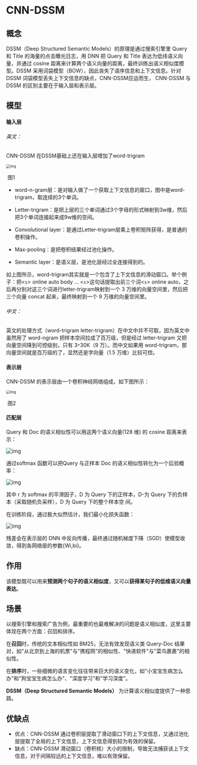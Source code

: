 # CNN-DSSM

## 概念

DSSM（Deep Structured Semantic Models）的原理是通过搜索引擎里 Query 和 Title 的海量的点击曝光日志，用 DNN 把 Query 和 Title 表达为低纬语义向量，并通过 cosine 距离来计算两个语义向量的距离，最终训练出语义相似度模型。DSSM 采用词袋模型（BOW），因此丧失了语序信息和上下文信息。针对 DSSM 词袋模型丢失上下文信息的缺点，CNN-DSSM应运而生， CNN-DSSM 与 DSSM 的区别主要在于输入层和表示层。

## 模型

#### 输入层

###### 英文：

CNN-DSSM 在DSSM基础上还在输入层增加了word-trigram

<img src="https://blog-10039692.file.myqcloud.com/1501555685228_6957_1501555686382.png" alt="img" style="zoom:67%;" />

​                                                                                                       图1

- word-n-gram层：是对输入做了一个获取上下文信息的窗口，图中是word-trigram，取连续的3个单词。

- Letter-trigram：是把上层的三个单词通过3个字母的形式映射到3w维，然后把3个单词连接起来成9w维的空间。

- Convolutional layer：是通过Letter-trigram层乘上卷积矩阵获得，是普通的卷积操作。

- Max-pooling：是把卷积结果经过池化操作。

- Semantic layer：是语义层，是池化层经过全连接得到的。

  

如上图所示，word-trigram其实就是一个包含了上下文信息的滑动窗口。举个例子：把<`s`> online auto body ... <`s`>这句话提取出前三个词<`s`> online auto，之后再分别对这三个词进行letter-trigram映射到一个 3 万维的向量空间里，然后把三个向量 concat 起来，最终映射到一个 9 万维的向量空间里。

###### 中文：

英文的处理方式（word-trigram letter-trigram）在中文中并不可取，因为英文中虽然用了 word-ngram 把样本空间拉成了百万级，但是经过 letter-trigram 又把向量空间降到可控级别，只有 3`*`30K（9 万）。而中文如果用 word-trigram，那向量空间就是百万级的了，显然还是字向量（1.5 万维）比较可控。

#### 表示层

CNN-DSSM 的表示层由一个卷积神经网络组成，如下图所示：

<img src="https://blog-10039692.file.myqcloud.com/1501555818817_3444_1501555820078.png" alt="img" style="zoom: 67%;" />

​                                                                                                           图2

#### 匹配层

Query 和 Doc 的语义相似性可以用这两个语义向量(128 维) 的 cosine 距离来表示：

![img](https://blog-10039692.file.myqcloud.com/1501555545519_4107_1501555546427.png)

通过softmax 函数可以把Query 与正样本 Doc 的语义相似性转化为一个后验概率：

![img](https://blog-10039692.file.myqcloud.com/1501555590842_9539_1501555591755.png)

其中 r 为 softmax 的平滑因子，D 为 Query 下的正样本，D-为 Query 下的负样本（采取随机负采样），D 为 Query 下的整个样本空  间。

在训练阶段，通过极大似然估计，我们最小化损失函数：

![img](https://blog-10039692.file.myqcloud.com/1501555602634_219_1501555603542.png)

残差会在表示层的 DNN 中反向传播，最终通过随机梯度下降（SGD）使模型收敛，得到各网络层的参数{Wi,bi}。

## 作用

该模型既可以用来**预测两个句子的语义相似度**，又可以**获得某句子的低维语义向量表达**。

## 场景

以搜索引擎和搜索广告为例，最重要的也最难解决的问题是语义相似度，这里主要体现在两个方面：召回和排序。

在**召回**时，传统的文本相似性如 BM25，无法有效发现语义类 Query-Doc 结果对，如"从北京到上海的机票"与"携程网"的相似性、"快递软件"与"菜鸟裹裹"的相似性。

在**排序**时，一些细微的语言变化往往带来巨大的语义变化，如"小宝宝生病怎么办"和"狗宝宝生病怎么办"、"深度学习"和"学习深度"。

**DSSM（Deep Structured Semantic Models）** 为计算语义相似度提供了一种思路。

## 优缺点

- 优点：CNN-DSSM 通过卷积层提取了滑动窗口下的上下文信息，又通过池化层提取了全局的上下文信息，上下文信息得到较为有效的保留。
- 缺点：CNN-DSSM 滑动窗口（卷积核）大小的限制，导致无法捕获该上下文信息，对于间隔较远的上下文信息，难以有效保留。
